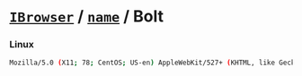 # [`IBrowser`](/api/main/get-browser.md) / [`name`](../name.md) / Bolt

### Linux

```sh
Mozilla/5.0 (X11; 78; CentOS; US-en) AppleWebKit/527+ (KHTML, like Gecko) Bolt/0.862 Version/3.0 Safari/523.15
```